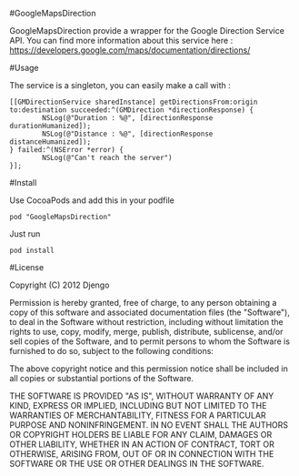 #GoogleMapsDirection

GoogleMapsDirection provide a wrapper for the Google Direction Service API. You can find more information about this service here : https://developers.google.com/maps/documentation/directions/

#Usage

The service is a singleton, you can easily make a call with :

	[[GMDirectionService sharedInstance] getDirectionsFrom:origin to:destination succeeded:^(GMDirection *directionResponse) {
			NSLog(@"Duration : %@", [directionResponse durationHumanized]);
			NSLog(@"Distance : %@", [directionResponse distanceHumanized]);
	} failed:^(NSError *error) {
			NSLog(@"Can't reach the server")
	}];
				
#Install

Use CocoaPods and add this in your podfile

	pod "GoogleMapsDirection"

Just run 

 	pod install
	
#License

Copyright (C) 2012 Djengo

Permission is hereby granted, free of charge, to any person obtaining a copy of
this software and associated documentation files (the "Software"), to deal in
the Software without restriction, including without limitation the rights to
use, copy, modify, merge, publish, distribute, sublicense, and/or sell copies of
the Software, and to permit persons to whom the Software is furnished to do so,
subject to the following conditions:

The above copyright notice and this permission notice shall be included in all
copies or substantial portions of the Software.

THE SOFTWARE IS PROVIDED "AS IS", WITHOUT WARRANTY OF ANY KIND, EXPRESS OR
IMPLIED, INCLUDING BUT NOT LIMITED TO THE WARRANTIES OF MERCHANTABILITY, FITNESS
FOR A PARTICULAR PURPOSE AND NONINFRINGEMENT. IN NO EVENT SHALL THE AUTHORS OR
COPYRIGHT HOLDERS BE LIABLE FOR ANY CLAIM, DAMAGES OR OTHER LIABILITY, WHETHER
IN AN ACTION OF CONTRACT, TORT OR OTHERWISE, ARISING FROM, OUT OF OR IN
CONNECTION WITH THE SOFTWARE OR THE USE OR OTHER DEALINGS IN THE SOFTWARE.
